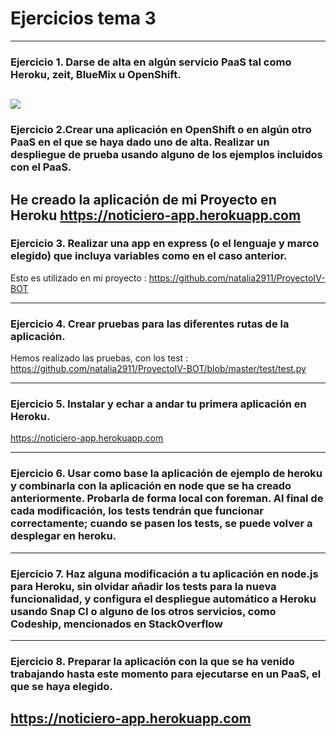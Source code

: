 # Ejercicios tema 3
---


### Ejercicio 1. Darse de alta en algún servicio PaaS tal como Heroku, zeit, BlueMix u OpenShift.

![](https://github.com/natalia2911/EjerciciosIV-1819/tree/master/Tema3/1.png)
---

### Ejercicio 2.Crear una aplicación en OpenShift o en algún otro PaaS en el que se haya dado uno de alta. Realizar un despliegue de prueba usando alguno de los ejemplos incluidos con el PaaS.

He creado la aplicación de mi Proyecto en Heroku https://noticiero-app.herokuapp.com
---

### Ejercicio 3. Realizar una app en express (o el lenguaje y marco elegido) que incluya variables como en el caso anterior.

Esto es utilizado en mi proyecto : https://github.com/natalia2911/ProyectoIV-BOT

---

### Ejercicio 4. Crear pruebas para las diferentes rutas de la aplicación.

Hemos realizado las pruebas, con los test : https://github.com/natalia2911/ProyectoIV-BOT/blob/master/test/test.py

---


### Ejercicio 5. Instalar y echar a andar tu primera aplicación en Heroku.

https://noticiero-app.herokuapp.com

---

### Ejercicio 6. Usar como base la aplicación de ejemplo de heroku y combinarla con la aplicación en node que se ha creado anteriormente. Probarla de forma local con foreman. Al final de cada modificación, los tests tendrán que funcionar correctamente; cuando se pasen los tests, se puede volver a desplegar en heroku.

---

### Ejercicio 7. Haz alguna modificación a tu aplicación en node.js para Heroku, sin olvidar añadir los tests para la nueva funcionalidad, y configura el despliegue automático a Heroku usando Snap CI o alguno de los otros servicios, como Codeship, mencionados en StackOverflow

---

### Ejercicio 8. Preparar la aplicación con la que se ha venido trabajando hasta este momento para ejecutarse en un PaaS, el que se haya elegido.

https://noticiero-app.herokuapp.com
---

